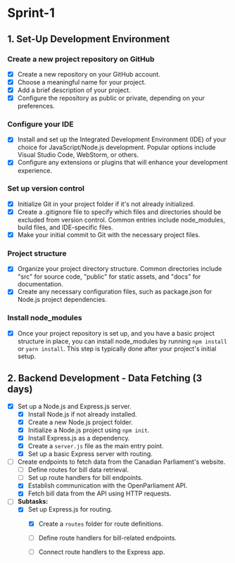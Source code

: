 # Sprint-1

## 1. Set-Up Development Environment

### Create a new project repository on GitHub

- [x] Create a new repository on your GitHub account.
- [x] Choose a meaningful name for your project.
- [x] Add a brief description of your project.
- [x] Configure the repository as public or private, depending on your preferences.

### Configure your IDE

- [x] Install and set up the Integrated Development Environment (IDE) of your choice for JavaScript/Node.js development. Popular options include Visual Studio Code, WebStorm, or others.
- [x] Configure any extensions or plugins that will enhance your development experience.

### Set up version control

- [x] Initialize Git in your project folder if it's not already initialized.
- [x] Create a .gitignore file to specify which files and directories should be excluded from version control. Common entries include node_modules, build files, and IDE-specific files.
- [x] Make your initial commit to Git with the necessary project files.

### Project structure

- [x] Organize your project directory structure. Common directories include "src" for source code, "public" for static assets, and "docs" for documentation.
- [x] Create any necessary configuration files, such as package.json for Node.js project dependencies.

### Install node_modules

- [x] Once your project repository is set up, and you have a basic project structure in place, you can install node_modules by running `npm install` or `yarn install`. This step is typically done after your project's initial setup.


## 2. **Backend Development - Data Fetching (3 days)**
  - [x] Set up a Node.js and Express.js server.
    - [x] Install Node.js if not already installed.
    - [x] Create a new Node.js project folder.
    - [x] Initialize a Node.js project using `npm init`.
    - [x] Install Express.js as a dependency.
    - [x] Create a `server.js` file as the main entry point.
    - [x] Set up a basic Express server with routing.
  - [ ] Create endpoints to fetch data from the Canadian Parliament's website.
    - [ ] Define routes for bill data retrieval.
    - [ ] Set up route handlers for bill endpoints.
    - [x] Establish communication with the OpenParliament API.
    - [x] Fetch bill data from the API using HTTP requests.
  - [ ] **Subtasks:**
    - [x] Set up Express.js for routing.
      - [x] Create a `routes` folder for route definitions.
      - [ ] Define route handlers for bill-related endpoints.
      - [ ] Connect route handlers to the Express app.

